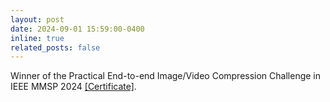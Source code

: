 ```yaml
---
layout: post
date: 2024-09-01 15:59:00-0400
inline: true
related_posts: false
---
```


Winner of the Practical End-to-end Image/Video Compression Challenge in IEEE MMSP 2024 [[Certificate]](/assets/pdf/MMSP_INRVC.pdf).